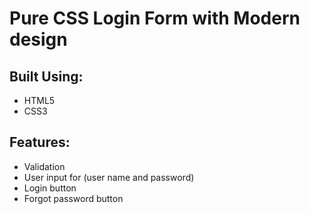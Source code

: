# Pure CSS Login Form with Modern design

## Built Using:

- HTML5
- CSS3

## Features:

- Validation
- User input for (user name and password)
- Login button
- Forgot password button


